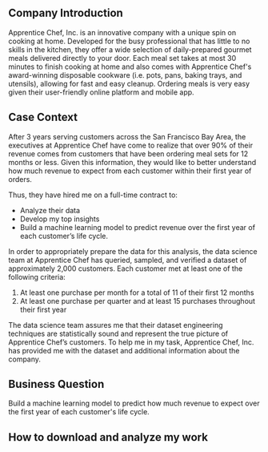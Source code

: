 ## Company Introduction
Apprentice Chef, Inc. is an innovative company with a unique spin on cooking at home. Developed for the busy professional that has little to no skills in the kitchen, they offer a wide selection of daily-prepared gourmet meals delivered directly to your door. Each meal set takes at most 30 minutes to finish cooking at home and also comes with Apprentice Chef's award-winning disposable cookware (i.e. pots, pans, baking trays, and utensils), allowing for fast and easy cleanup. Ordering meals is very easy given their user-friendly online platform and mobile app.

## Case Context
After 3 years serving customers across the San Francisco Bay Area, the executives at Apprentice Chef have come to realize that over 90% of their revenue comes from customers that have been ordering meal sets for 12 months or less. Given this information, they would like to better understand how much revenue to expect from each customer within their first year of orders.

Thus, they have hired me on a full-time contract to:
- Analyze their data
- Develop my top insights
- Build a machine learning model to predict revenue over the first year of each customer’s life cycle.

In order to appropriately prepare the data for this analysis, the data science team at Apprentice Chef has queried, sampled, and verified a dataset of approximately 2,000 customers. Each customer met at least one of the following criteria:
1. At least one purchase per month for a total of 11 of their first 12 months
2. At least one purchase per quarter and at least 15 purchases throughout their first year

The data science team assures me that their dataset engineering techniques are statistically sound and represent the true picture of Apprentice Chef’s customers. To help me in my task, Apprentice Chef, Inc. has provided me with the dataset and additional information about the company.

## Business Question
Build a machine learning model to predict how much revenue to expect over the first year of each customer's life cycle.

## How to download and analyze my work
